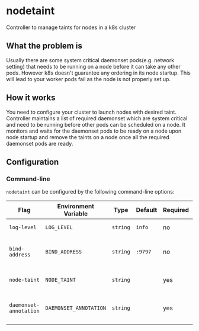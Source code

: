 # nodetaint

Controller to manage taints for nodes in a k8s cluster 

## What the problem is

Usually there are some system critical daemonset pods(e.g. network setting) that needs to be running on a node before it can take any other pods. However k8s doesn't guarantee any ordering in its node startup. This will lead to your worker pods fail as the node is not properly set up.

## How it works

You need to configure your cluster to launch nodes with desired taint. Controller maintains a list of required daemonset which are system critical and need to be running before other pods can be scheduled on a node. It monitors and waits for the daemonset pods to be ready on a node upon node startup and remove the taints on a node once all the required daemonset pods are ready.

## Configuration

### Command-line

`nodetaint` can be configured by the following command-line options:

Flag | Environment Variable | Type | Default | Required | Description
---- | -------------------- | ---- | ------- | -------- | -----------
`log-level` | `LOG_LEVEL` | `string` | `info` | no | The level of log detail.
`bind-address` | `BIND_ADDRESS` | `string` | `:9797` | no | The address for binding listener.
`node-taint` | `NODE_TAINT` | `string` | | yes |  The startup taint to put on node.
`daemonset-annotation` | `DAEMONSET_ANNOTATION` | `string` | | yes | The annotation of required daemonset.
 
 